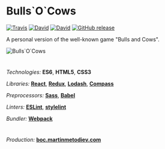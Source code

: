 # Bulls\`O\`Cows

[![Travis](https://img.shields.io/travis/martinmethod/bulls-o-cows.svg)](https://travis-ci.org/martinmethod/bulls-o-cows) [![David](https://img.shields.io/david/martinmethod/bulls-o-cows.svg)](https://david-dm.org/martinmethod/bulls-o-cows) [![David](https://img.shields.io/david/dev/martinmethod/bulls-o-cows.svg)](https://david-dm.org/martinmethod/bulls-o-cows?type=dev) [![GitHub release](https://img.shields.io/github/release/martinmethod/bulls-o-cows.svg)](https://github.com/martinmethod/bulls-o-cows/releases/latest)

A personal version of the well-known game "Bulls and Cows".

![Bulls\`O\`Cows](http://boc.martinmetodiev.com/images/app.png)

#

*Technologies:* **ES6**, **HTML5**, **CSS3**

*Libraries:* **[React](https://reactjs.org)**, **[Redux](https://redux.js.org)**, **[Lodash](https://lodash.com)**, **[Compass](http://compass-style.org)**

*Preprocessors:* **[Sass](http://sass-lang.com)**, **[Babel](http://babeljs.io)**

*Linters:* **[ESLint](https://eslint.org)**, **[stylelint](https://stylelint.io)**

*Bundler:* **[Webpack](http://webpack.js.org)**

#
*Production:* **[boc.martinmetodiev.com](http://boc.martinmetodiev.com)**
